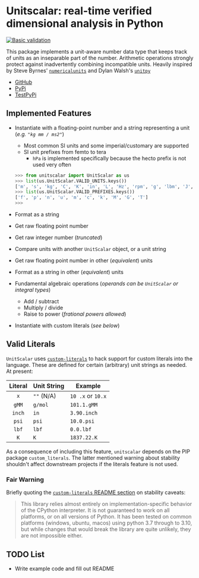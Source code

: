 # Unitscalar: real-time verified dimensional analysis in Python

[![Basic validation](https://github.com/neilbalch/unitscalar/actions/workflows/python-package.yml/badge.svg?branch=master)](https://github.com/neilbalch/unitscalar/actions/workflows/python-package.yml)

This package implements a unit-aware number data type that keeps track of units as an inseparable part of the number. Arithmetic operations strongly protect against inadvertently combining incompatible units. Heavily inspired by Steve Byrnes' [`numericalunits`](https://github.com/sbyrnes321/numericalunits) and Dylan Walsh's [`unitpy`](https://github.com/dylanwal/unitpy)

- [GitHub](https://github.com/neilbalch/unitscalar)
- [PyPi](https://pypi.org/project/unitscalar)
- [TestPyPi](https://test.pypi.org/project/unitscalar)

## Implemented Features

- Instantiate with a floating-point number and a string representing a unit (*e.g. `"kg mm / ms2"`*)
  - Most common SI units and some imperial/customary are supported
  - SI unit prefixes from femto to tera
    - `hPa` is implemented specifically because the hecto prefix is not used very often

  ```python
  >>> from unitscalar import UnitScalar as us
  >>> list(us.UnitScalar.VALID_UNITS.keys())
  ['m', 's', 'kg', 'C', 'K', 'in', 'L', 'Hz', 'rpm', 'g', 'lbm', 'J', 'Wh', 'mol', 'N', 'lbf', 'Pa', 'hPa', 'bar', 'atm', 'psi', 'W', 'Ah', 'A', 'V', 'ohm', 'T', 'F', 'H']
  >>> list(us.UnitScalar.VALID_PREFIXES.keys())
  ['f', 'p', 'n', 'u', 'm', 'c', 'k', 'M', 'G', 'T']
  >>>
  ```

- Format as a string
- Get raw floating point number
- Get raw integer number (*truncated*)
- Compare units with another `UnitScalar` object, or a unit string
- Get raw floating point number in other (*equivalent*) units
- Format as a string in other (*equivalent*) units
- Fundamental algebraic operations (*operands can be `UnitScalar` or integral types*)
  - Add / subtract
  - Multiply / divide
  - Raise to power (*frational powers allowed*)
- Instantiate with custom literals (*see below*)

## Valid Literals

`UnitScalar` uses [`custom-literals`](https://github.com/RocketRace/custom-literals) to hack support for custom literals into the language. These are defined for certain (arbitrary) unit strings as needed. At present:

| Literal | Unit String |       Example     |
|:-------:|-------------|-------------------|
| `x`     | `""` (N/A)  | `10 .x` or `10.x` |
| `gMM`   | `g/mol`     | `101.1.gMM`       |
| `inch`  | `in`        | `3.90.inch`       |
| `psi`   | `psi`       | `10.0.psi`        |
| `lbf`   | `lbf`       | `0.0.lbf`         |
| `K`     | `K`         | `1837.22.K`       |

As a consequence of including this feature, `unitscalar` depends on the PIP package `custom_literals`. The latter mentioned warning about stability shouldn't affect downstream projects if the literals feature is not used.

### Fair Warning

Briefly quoting the [`custom-literals` README section](https://github.com/RocketRace/custom-literals?tab=readme-ov-file#stability) on stability caveats:

> This library relies almost entirely on implementation-specific behavior of the CPython interpreter. It is not guaranteed to work on all platforms, or on all versions of Python. It has been tested on common platforms (windows, ubuntu, macos) using python 3.7 through to 3.10, but while changes that would break the library are quite unlikely, they are not impossible either.

## TODO List

- Write example code and fill out README
